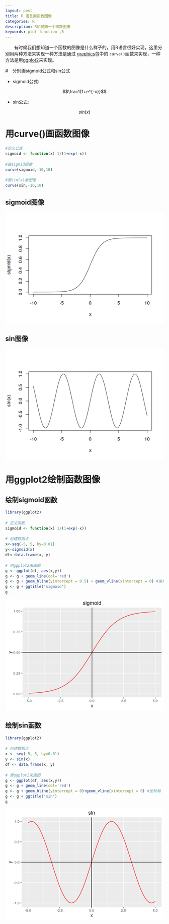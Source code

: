 ```yaml
---
layout: post
title: R 语言画函数图像
categories: R
description: R如何画一个函数图像
keywords: plot function ,R
---
```


　　有时候我们想知道一个函数的图像是什么样子的，用R语言很好实现，这里分别用两种方法来实现一种方法是通过 [graphics](https://stat.ethz.ch/R-manual/R-devel/library/graphics/html/00Index.html)包中的
`curve()`函数来实现，一种方法是用[ggplot2](https://cran.r-project.org/web/packages/ggplot2/index.html)来实现。

#　分别画sigmoid公式和sin公式

* sigmoid公式:  

$$\frac1{1+e^{-x}}$$

* sin公式:  

$$sin(x)$$


# 用curve()画函数图像

```r
#定义公式
sigmoid <- function(x) 1/(1+exp(-x))

#画sigmid图像
curve(sigmoid,-10,10)

#画sin(x)数图像
curve(sin,-10,10)
```

## sigmoid图像

![sigmoid](/images/posts/R/sigmoid_curve.png)

## sin图像
![sin](/images/posts/R/sin_curve.png)

# 用ggplot2绘制函数图像

## 绘制sigmoid函数

```r
library(ggplot2)

# 定义函数
sigmoid <- function(x) 1/(1+exp(-x))

# 创建数据点
x<-seq(-5, 5, by=0.01)
y<-sigmoid(x)
df<-data.frame(x, y)

# 用ggplot2来画图
g <- ggplot(df, aes(x,y))
g <- g + geom_line(col='red')
g <- g + geom_hline(yintercept = 0.5) + geom_vline(xintercept = 0) #坐标轴
g <- g + ggtitle("sigmoid")
g

```

![sigmoid](/images/posts/R/sigmoid_ggplot2.png)

## 绘制sin函数

```r
library(ggplot2)

# 创建数据点
x <- seq(-5, 5, by=0.01)
y <- sin(x)
df <- data.frame(x, y)

# 用ggplot2来画图
g <- ggplot(df, aes(x,y))
g <- g + geom_line(col='red')
g <- g + geom_hline(yintercept = 0)+geom_vline(xintercept = 0) #坐标轴
g <- g + ggtitle("sin")
g

```

![sigmoid](/images/posts/R/sin_ggplot2.png)